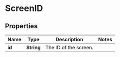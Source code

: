 # ScreenID

## Properties
Name | Type | Description | Notes
------------ | ------------- | ------------- | -------------
**id** | **String** | The ID of the screen. | 
